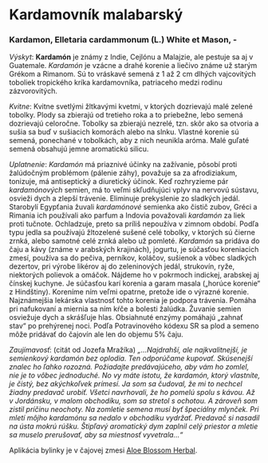 Kardamovník malabarský
======================

### Kardamon, Elletaria cardammonum (L.) White et Mason, -

*Výskyt*: **Kardamón** je známy z Indie, Cejlónu a Malajzie, ale pestuje sa aj v
Guatemale. *Kardamón* je vzácne a drahé korenie a liečivo známe už starým Grékom
a Rimanom. Sú to vráskavé semená z 1 až 2 cm dlhých vajcovitých toboliek
tropického kríka kardamovníka, patriaceho medzi rodinu zázvorovitých.

*Kvitne*: Kvitne svetlými žltkavými kvetmi, v ktorých dozrievajú malé zelené
tobolky. Plody sa zbierajú od tretieho roka a to priebežne, lebo semená
dozrievajú celoročne. Tobolky sa zbierajú nezrelé, tzn. skôr ako sa otvoria a
sušia sa buď v sušiacich komorách alebo na slnku. Vlastné korenie sú semená,
ponechané v tobolkách, aby z nich neunikla aróma. Malé guľaté semená obsahujú
jemne aromatickú silicu.

*Uplatnenie*: *Kardamón* má priaznivé účinky na zažívanie, pôsobí proti
žalúdočným problémom (pálenie záhy), považuje sa za afrodiziakum, tonizuje, má
antiseptický a diuretický účinok. Keď rozhryzieme pár *kardamónových* semien, má
to veľmi skľudňujúci vplyv na nervovú sústavu, osvieži dych a zlepší trávenie.
Eliminuje prekyslenie zo sladkých jedál. Starobylí Egypťania žuvali
*kardamónové* semienka ako čistič zubov, Gréci a Rimania ich používali ako
parfum a Indovia považovali *kardamón* za liek proti tučnote. Ochladzuje, preto
sa príliš nepoužíva v zimnom období. Podľa typu jedla sa používajú žltozelené
sušené celé tobolky, v ktorých sú čierne zrnká, alebo samotné celé zrnká alebo
už pomleté. *Kardamón* sa pridáva do čaju a kávy (známe v arabských krajinách),
jogurtu, je súčasťou koreniacich zmesí, používa sa do pečiva, perníkov, koláčov,
sušienok a vôbec sladkých dezertov, pri výrobe likérov aj do zeleninových jedál,
strukovín, ryže, niektorých polievok a omáčok. Nájdeme ho v pokrmoch indickej,
arabskej aj čínskej kuchyne. Je súčasťou karí korenia a garam masala („horúce
korenie“ z Hindštiny). Koreníme ním veľmi opatrne, pretože ide o výrazné
korenie. Najznámejšia lekárska vlastnosť tohto korenia je podpora trávenia.
Pomáha pri nafukovaní a miernia sa ním kŕče a bolesti žalúdka. Žuvanie semien
osviežuje dych a skrášľuje hlas. Obsiahnuté enzýmy pomáhajú „zahnať stav“ po
prehýrenej noci. Podľa Potravinového kódexu SR sa plod a semeno môže pridávať do
čajovín ale len do objemu 5% čaju.

*Zaujímavosť*: (citát od Jozefa Mražíka) *„...Najdrahší, ale najkvalitnejší, je
semienkový kardamón bez oplodia. Ten odporúčame kupovať. Skúsenejší znalec ho
ľahko rozozná. Požiadajte predávajúceho, aby vám ho zomlel, nie je to vôbec
jednoduché. No vy máte istotu, že kardamón, ktorý vlastníte, je čistý, bez
akýchkoľvek prímesí. Ja som sa čudoval, že mi to nechcel žiadny predavač urobiť.
Všetci navrhovali, že ho pomelú spolu s kávou. Až v Jordánsku, v malom
obchodíku, som sa stretol s ochotou. A zároveň som zistil príčinu neochoty. Na
zomletie semena musí byť špeciálny mlynček. Pri mletí môjho kardamónu sa nedalo
v obchodíku vydržať. Predavač si nasadil na ústa mokrú rúšku. Štipľavý
aromatický dym zaplnil celý priestor a mletie sa muselo prerušovať, aby sa
miestnosť vyvetrala...“*

Aplikácia bylinky je v čajovej zmesi [Aloe Blossom
Herbal](/sip/#p/aloe-blossom-herbal-tea).

